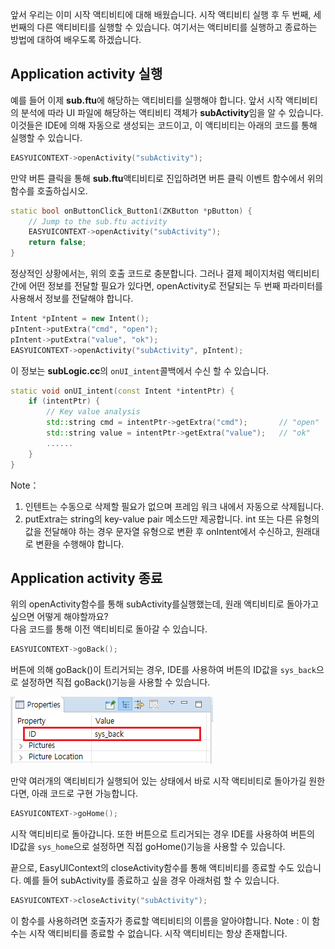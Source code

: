 앞서 우리는 이미 시작 액티비티에 대해 배웠습니다. 시작 액티비티 실행 후 두 번째, 세 번째의 다른 액티비티를 실행할 수 있습니다. 여기서는 액티비티를 실행하고 종료하는 방법에 대하여 배우도록 하겠습니다.

## Application activity 실행
예를 들어 이제 **sub.ftu**에 해당하는 액티비티를 실행해야 합니다. 앞서 시작 액티비티의 분석에 따라 UI 파일에 해당하는 액티비티 객체가 **subActivity**임을 알 수 있습니다. 이것들은 IDE에 의해 자동으로 생성되는 코드이고, 이 액티비티는 아래의 코드를 통해 실행할 수 있습니다. 
```c++
EASYUICONTEXT->openActivity("subActivity");
```

만약 버튼 클릭을 통해 **sub.ftu**액티비티로 진입하려면 버튼 클릭 이벤트 함수에서 위의 함수를 호출하십시오.
```c++
static bool onButtonClick_Button1(ZKButton *pButton) {
    // Jump to the sub.ftu activity 
    EASYUICONTEXT->openActivity("subActivity");
    return false;
}
```

정상적인 상황에서는, 위의 호출 코드로 충분합니다. 그러나 결제 페이지처럼 액티비티 간에 어떤 정보를 전달할 필요가 있다면, openActivity로 전달되는 두 번째 파라미터를 사용해서 정보를 전달해야 합니다.
```c++
Intent *pIntent = new Intent();
pIntent->putExtra("cmd", "open");
pIntent->putExtra("value", "ok");
EASYUICONTEXT->openActivity("subActivity", pIntent);
```
이 정보는 **subLogic.cc**의 `onUI_intent`콜백에서 수신 할 수 있습니다.
```c++
static void onUI_intent(const Intent *intentPtr) {
	if (intentPtr) {
		// Key value analysis
		std::string cmd = intentPtr->getExtra("cmd");		// "open"
		std::string value = intentPtr->getExtra("value");	// "ok"
		......
	}
}
```
Note：   
1. 인텐트는 수동으로 삭제할 필요가 없으며 프레임 워크 내에서 자동으로 삭제됩니다.   
2. putExtra는 string의 key-value pair 메소드만 제공합니다. int 또는 다른 유형의 값을 전달해야 하는 경우 문자열 유형으로 변환 후 onIntent에서 수신하고, 원래대로 변환을 수행해야 합니다.

## Application activity 종료</span>
위의 openActivity함수를 통해 subActivity를실행했는데, 원래 액티비티로 돌아가고 싶으면 어떻게 해야할까요?  
다음 코드를 통해 이전 액티비티로 돌아갈 수 있습니다.
```c++
EASYUICONTEXT->goBack();
```
버튼에 의해 goBack()이 트리거되는 경우, IDE를 사용하여 버튼의 ID값을 `sys_back`으로 설정하면 직접 goBack()기능을 사용할 수 있습니다.

![](images/Screenshotfrom2018-06-06220522.png)


만약 여러개의 액티비티가 실행되어 있는 상태에서 바로 시작 액티비티로 돌아가길 원한다면, 아래 코드로 구현 가능합니다.

```c++
EASYUICONTEXT->goHome();
```
시작 액티비티로 돌아갑니다. 또한 버튼으로 트리거되는 경우 IDE를 사용하여 버튼의 ID값을 `sys_home`으로 설정하면 직접 goHome()기능을 사용할 수 있습니다.  

끝으로, EasyUIContext의 closeActivity함수를 통해 액티비티를 종료할 수도 있습니다. 예를 들어 subActivity를 종료하고 싶을 경우 아래처럼 할 수 있습니다.
```c++
EASYUICONTEXT->closeActivity("subActivity");
```
이 함수를 사용하려면 호출자가 종료할 액티비티의 이름을 알아야합니다. 
Note : 이 함수는 시작 액티비티를 종료할 수 없습니다. 시작 액티비티는 항상 존재합니다.